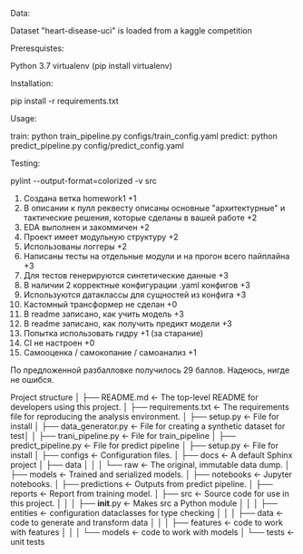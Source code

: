 Data:

Dataset "heart-disease-uci" is loaded from a kaggle competition

Preresquistes:

Python 3.7
virtualenv (pip install virtualenv)

Installation:

pip install -r requirements.txt

Usage:

train: python train_pipeline.py configs/train_config.yaml
predict: python predict_pipeline.py config/predict_config.yaml

Testing:

pylint --output-format=colorized -v src




1. Создана ветка homework1 +1
2. В описании к пулл реквесту описаны основные "архитектурные" и тактические решения, которые сделаны в вашей работе +2
3. EDA выполнен и закоммичен +2
4. Проект имеет модульную структуру +2
5. Использованы логгеры	+2
6. Написаны тесты на отдельные модули и на прогон всего пайплайна +3
7. Для тестов генерируются синтетические данные +3
8. В наличии 2 корректные конфигурации .yaml конфигов +3
9. Используются датаклассы для сущностей из конфига +3
10. Кастомный трансформер не сделан +0
11. В readme записано, как учить модель +3
12. В readme записано, как получить предикт модели +3
13. Попытка использовать гидру +1 (за старание)
14. CI не настроен +0
15. Самооценка / самокопание / самоанализ +1

По предложенной разбалловке получилось 29 баллов. Надеюсь, нигде не ошибся.



Project structure
│
├── README.md             <- The top-level README for developers using this project.
│
├── requirements.txt      <- The requirements file for reproducing the analysis environment.
│
├── setup.py              <- File for install
│
├── data_generator.py  	  <- File for creating a synthetic dataset for test│
│
├── trani_pipeline.py     <- File for train_pipeline
│
├── predict_pipeline.py   <- File for predict pipeline
│
├── setup.py              <- File for install
│
├── configs               <- Configuration files.
│
├── docs                  <- A default Sphinx project
│
├── data
│	│
│   └── raw               <- The original, immutable data dump.
│
├── models                <- Trained and serialized models.
│
├── notebooks             <- Jupyter notebooks.
│
├── predictions           <- Outputs from predict pipeline.
│
├── reports               <- Report from training model.
│
├── src                   <- Source code for use in this project.
│	│
│   ├── __init__.py       <- Makes src a Python module
│   │
│   ├── entities          <- configuration dataclasses for type checking
│   │
│   ├── data              <- code to generate and transform data
│	│
│   ├── features          <- code to work with features
│   │
│   └── models            <- code to work with models
│
└── tests                 <- unit tests